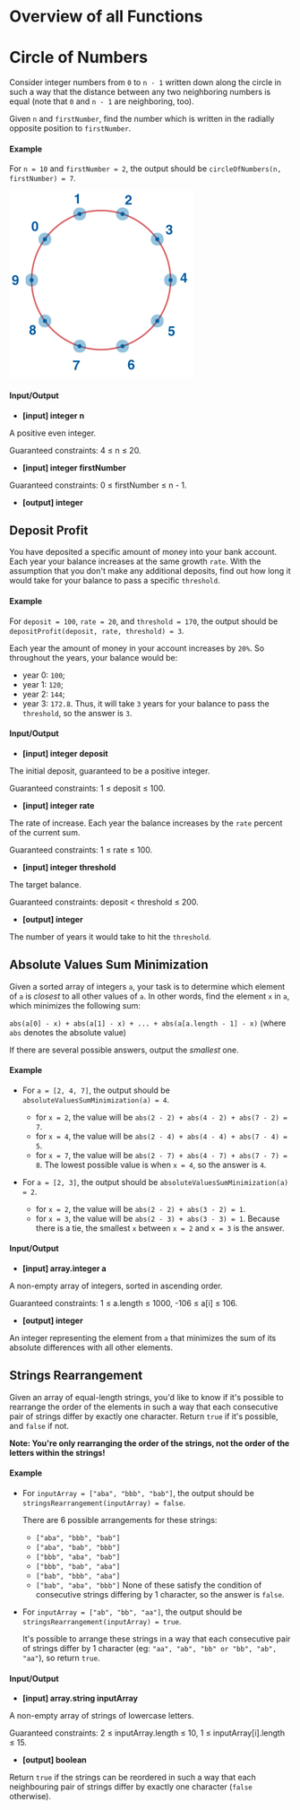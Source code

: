 # Overview of all Functions

# Circle of Numbers

Consider integer numbers from `0` to `n - 1` written down along the circle in such a way that the distance between any two neighboring numbers is equal (note that `0` and `n - 1` are neighboring, too).

Given `n` and `firstNumber`, find the number which is written in the radially opposite position to `firstNumber`.

#### Example

For `n = 10` and `firstNumber = 2`, the output should be
`circleOfNumbers(n, firstNumber) = 7`.

![circle_of_numbers](images/circle_of_numbers.png)

#### Input/Output

* **[input] integer n**

A positive even integer.

Guaranteed constraints:
4 ≤ n ≤ 20.

* **[input] integer firstNumber**

Guaranteed constraints:
0 ≤ firstNumber ≤ n - 1.

* **[output] integer**

## Deposit Profit

You have deposited a specific amount of money into your bank account. Each year your balance increases at the same growth `rate`. With the assumption that you don't make any additional deposits, find out how long it would take for your balance to pass a specific `threshold`.

#### Example

For `deposit = 100`, `rate = 20`, and `threshold = 170`, the output should be
`depositProfit(deposit, rate, threshold) = 3`.

Each year the amount of money in your account increases by `20%`. So throughout the years, your balance would be:

* year 0: `100`;
* year 1: `120`;
* year 2: `144`;
* year 3: `172.8`.
Thus, it will take `3` years for your balance to pass the `threshold`, so the answer is `3`.

#### Input/Output

* **[input] integer deposit**

The initial deposit, guaranteed to be a positive integer.

Guaranteed constraints:
1 ≤ deposit ≤ 100.

* **[input] integer rate**

The rate of increase. Each year the balance increases by the `rate` percent of the current sum.

Guaranteed constraints:
1 ≤ rate ≤ 100.

* **[input] integer threshold**

The target balance.

Guaranteed constraints:
deposit < threshold ≤ 200.

* **[output] integer**

The number of years it would take to hit the `threshold`.

## Absolute Values Sum Minimization

Given a sorted array of integers `a`, your task is to determine which element of `a` is *closest* to all other values of `a`. In other words, find the element `x` in `a`, which minimizes the following sum:

`abs(a[0] - x) + abs(a[1] - x) + ... + abs(a[a.length - 1] - x)`
(where `abs` denotes the absolute value)

If there are several possible answers, output the *smallest* one.

#### Example

* For `a = [2, 4, 7]`, the output should be `absoluteValuesSumMinimization(a) = 4`.

    * for `x = 2`, the value will be `abs(2 - 2) + abs(4 - 2) + abs(7 - 2) = 7`.
    * for `x = 4`, the value will be `abs(2 - 4) + abs(4 - 4) + abs(7 - 4) = 5`.
    * for `x = 7`, the value will be `abs(2 - 7) + abs(4 - 7) + abs(7 - 7) = 8`.
The lowest possible value is when `x = 4`, so the answer is `4`.

* For `a = [2, 3]`, the output should be `absoluteValuesSumMinimization(a) = 2`.

    * for `x = 2`, the value will be `abs(2 - 2) + abs(3 - 2) = 1`.
    * for `x = 3`, the value will be `abs(2 - 3) + abs(3 - 3) = 1`.
Because there is a tie, the smallest `x` between `x = 2` and `x = 3` is the answer.

#### Input/Output

* **[input] array.integer a**

A non-empty array of integers, sorted in ascending order.

Guaranteed constraints:
1 ≤ a.length ≤ 1000,
-106 ≤ a[i] ≤ 106.

* **[output] integer**

An integer representing the element from `a` that minimizes the sum of its absolute differences with all other elements.

## Strings Rearrangement

Given an array of equal-length strings, you'd like to know if it's possible to rearrange the order of the elements in such a way that each consecutive pair of strings differ by exactly one character. Return `true` if it's possible, and `false` if not.

**Note: You're only rearranging the order of the strings, not the order of the letters within the strings!**

#### Example

* For `inputArray = ["aba", "bbb", "bab"]`, the output should be
  `stringsRearrangement(inputArray) = false`.

  There are 6 possible arrangements for these strings:

    * `["aba", "bbb", "bab"]`
    * `["aba", "bab", "bbb"]`
    * `["bbb", "aba", "bab"]`
    * `["bbb", "bab", "aba"]`
    * `["bab", "bbb", "aba"]`
    * `["bab", "aba", "bbb"]`
  None of these satisfy the condition of consecutive strings differing by 1 character, so the answer is `false`.

* For `inputArray = ["ab", "bb", "aa"]`, the output should be
  `stringsRearrangement(inputArray) = true`.

  It's possible to arrange these strings in a way that each consecutive pair of strings differ by 1 character (eg: `"aa", "ab", "bb" or "bb", "ab", "aa"`), so return `true`.

#### Input/Output

* **[input] array.string inputArray**

A non-empty array of strings of lowercase letters.

Guaranteed constraints:
2 ≤ inputArray.length ≤ 10,
1 ≤ inputArray[i].length ≤ 15.

* **[output] boolean**

Return `true` if the strings can be reordered in such a way that each neighbouring pair of strings differ by exactly one character (`false` otherwise).